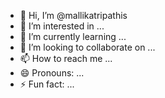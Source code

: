 - 👋 Hi, I’m @mallikatripathis
- 👀 I’m interested in ...
- 🌱 I’m currently learning ...
- 💞️ I’m looking to collaborate on ...
- 📫 How to reach me ...
- 😄 Pronouns: ...
- ⚡ Fun fact: ...

<!---
mallikatripathis/mallikatripathis is a ✨ special ✨ repository because its `README.md` (this file) appears on your GitHub profile.
You can click the Preview link to take a look at your changes.
--->
